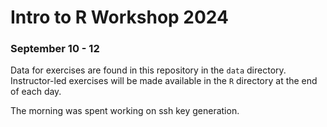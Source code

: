 # Intro to R Workshop 2024
### September 10 - 12

Data for exercises are found in this repository in the `data` directory. Instructor-led exercises will be made available in the `R` directory at the end of each day. 

The morning was spent working on ssh key generation.